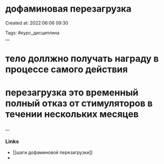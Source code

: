 # дофаминовая перезагрузка

Created at: 2022:06:06 09:30

Tags: #курс_дисциплина  
__ 

# тело доллжно получать награду в процессе  самого  действия

# перезагрузка это временный полный отказ от стимуляторов в течении нескольких месяцев 
__

### Links
- [[шаги дофаминовой перезагрузки]]
-
